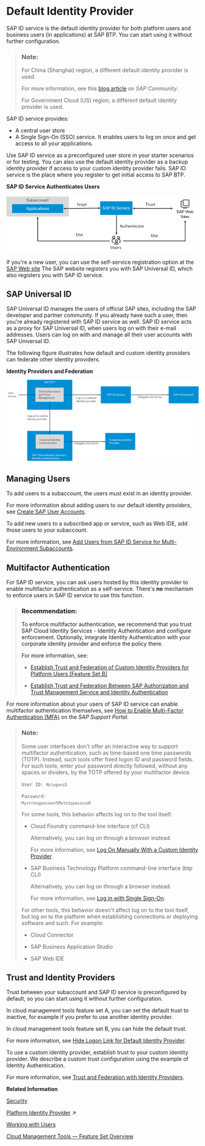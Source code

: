 <!-- loiod6a8db70bdde459f92f2837349f95090 -->

# Default Identity Provider

SAP ID service is the default identity provider for both platform users and business users \(in applications\) at SAP BTP. You can start using it without further configuration.

> ### Note:  
> For China \(Shanghai\) region, a different default identity provider is used.
> 
> For more information, see this [blog article](https://blogs.sap.com/2021/02/22/activate-totp-two-factor-authentication-on-sap-business-technology-platform-formerly-known-as-cloud-platform-at-alibaba-cloud/) on *SAP Community*.
> 
> For Government Cloud \(US\) region, a different default identity provider is used.



SAP ID service provides:

-   A central user store
-   A Single Sign-On \(SSO\) service. It enables users to log on once and get access to all your applications.

Use SAP ID service as a preconfigured user store in your starter scenarios or for testing. You can also use the default identity provider as a backup identity provider if access to your custom identity provider fails. SAP ID service is the place where you register to get initial access to SAP BTP.

  
  
**SAP ID Service Authenticates Users**

![](images/Authorization_and_Trust_Management_in_the_Neo_Environment_graph3_68bb064.png "SAP ID Service Authenticates Users")

If you're a new user, you can use the self-service registration option at the [SAP Web site](https://www.sap.com) The SAP website registers you with SAP Universal ID, which also registers you with SAP ID service.



<a name="loiod6a8db70bdde459f92f2837349f95090__section_fmj_mbp_ktb"/>

## SAP Universal ID

SAP Universal ID manages the users of official SAP sites, including the SAP developer and partner community. If you already have such a user, then you're already registered with SAP ID service as well. SAP ID service acts as a proxy for SAP Universal ID, when users log on with their e-mail addresses. Users can log on with and manage all their user accounts with SAP Universal ID.

The following figure illustrates how default and custom identity providers can federate other identity providers.

  
  
**Identity Providers and Federation**

![](images/idp_proxies_a1b2a3b.png "Identity Providers and Federation")



<a name="loiod6a8db70bdde459f92f2837349f95090__section_hpw_zlg_fsb"/>

## Managing Users

To add users to a subaccount, the users must exist in an identity provider.

For more information about adding users to our default identity providers, see [Create SAP User Accounts](create-sap-user-accounts-ebe42f6.md).

To add new users to a subscribed app or service, such as Web IDE, add those users to your subaccount.

For more information, see [Add Users from SAP ID Service for Multi-Environment Subaccounts](add-users-from-sap-id-service-for-multi-environment-subaccounts-760ab77.md).



<a name="loiod6a8db70bdde459f92f2837349f95090__section_e34_mmg_fsb"/>

## Multifactor Authentication

For SAP ID service, you can ask users hosted by this identity provider to enable multifactor authentication as a self-service. There's **no** mechanism to enforce users in SAP ID service to use this function.

> ### Recommendation:  
> To enforce multifactor authentication, we recommend that you trust SAP Cloud Identity Services - Identity Authentication and configure enforcement. Optionally, integrate Identity Authentication with your corporate identity provider and enforce the policy there.
> 
> For more information, see:
> 
> -   [Establish Trust and Federation of Custom Identity Providers for Platform Users \[Feature Set B\]](establish-trust-and-federation-of-custom-identity-providers-for-platform-users-feature-c368984.md)
> 
> -   [Establish Trust and Federation Between SAP Authorization and Trust Management Service and Identity Authentication](establish-trust-and-federation-between-sap-authorization-and-trust-management-service-a-161f8f0.md)

For more information about your users of SAP ID service can enable multifactor authentication themselves, see [How to Enable Multi-Factor Authentication \(MFA\)](https://support.sap.com/en/my-support/mfa.html) on the *SAP Support Portal*.

> ### Note:  
> Some user interfaces don't offer an interactive way to support multifactor authentication, such as time-based one time passwords \(TOTP\). Instead, such tools offer fixed logon ID and password fields. For such tools, enter your password directly followed, without any spaces or dividers, by the TOTP offered by your multifactor device.
> 
> <code>User ID: <code>MylogoniD</code></code>
> 
> <code>Password: <code>MystrongpassworDMytotppasscodE</code></code>
> 
> For some tools, this behavior affects log on to the tool itself:
> 
> -   Cloud Foundry command-line interface \(cf CLI\)
> 
>     Alternatively, you can log on through a browser instead.
> 
>     For more information, see [Log On Manually With a Custom Identity Provider](log-on-manually-with-a-custom-identity-provider-e1009b4.md).
> 
> -   SAP Business Technology Platform command-line interface \(btp CLI\)
> 
>     Alternatively, you can log on through a browser instead.
> 
>     For more information, see [Log in with Single Sign-On](log-in-with-single-sign-on-b2a56a8.md).
> 
> 
> For other tools, this behavior doesn't affect log on to the tool itself, but log on to the platform when establishing connections or deploying software and such. For example:
> 
> -   Cloud Connector
> 
> -   SAP Business Application Studio
> 
> -   SAP Web IDE



<a name="loiod6a8db70bdde459f92f2837349f95090__section_ifv_xlg_fsb"/>

## Trust and Identity Providers

Trust between your subaccount and SAP ID service is preconfigured by default, so you can start using it without further configuration.

In cloud management tools feature set A, you can set the default trust to inactive, for example if you prefer to use another identity provider.

In cloud management tools feature set B, you can hide the default trust.

For more information, see [Hide Logon Link for Default Identity Provider](hide-logon-link-for-default-identity-provider-9e3d457.md).

To use a custom identity provider, establish trust to your custom identity provider. We describe a custom trust configuration using the example of Identity Authentication.

For more information, see [Trust and Federation with Identity Providers](trust-and-federation-with-identity-providers-cb1bc8f.md).

**Related Information**  


[Security](../60-security/security-e129aa2.md "Use the security features and functions of SAP BTP to support the security policies of your organization.")

[Platform Identity Provider](https://help.sap.com/viewer/ea72206b834e4ace9cd834feed6c0e09/Cloud/en-US/80edbe70b8f3478d8a59c21a91a47aa6.html "The platform identity provider is the user base for access to your SAP BTP subaccount in the Neo environment. The default user base is provided by SAP ID Service. You can switch to an Identity Authentication tenant if you want to use a custom user base.") :arrow_upper_right:

 <?sap-ot O2O class="- topic/link " href="085051d896e04488951ba01a7e7e7671.xml" text="" desc="" xtrc="link:3" xtrf="file:/home/builder/src/dita-all/jjq1673438782153/loio2080d0faf9d84ce6aa14caa4caa32935_en-US/src/content/localization/en-us/d6a8db70bdde459f92f2837349f95090.xml" ?> 

[Working with Users](working-with-users-2c91f88.md "In the SAP BTP cockpit, you can see the users of your global account or subaccount, user-related identity provider information, and their authorizations. In a user's overview, you can create and delete users, and assign role collections. You can also display an overview of the role collections, where you can drill down all the way to the role, and see the application that the role is belongs to.")

[Cloud Management Tools — Feature Set Overview](../10-concepts/cloud-management-tools-feature-set-overview-caf4e4e.md "Cloud management tools represent the group of technologies designed for managing SAP BTP.")


